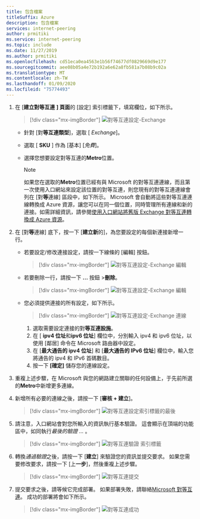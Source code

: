```yaml
---
title: 包含檔案
titleSuffix: Azure
description: 包含檔案
services: internet-peering
author: prmitiki
ms.service: internet-peering
ms.topic: include
ms.date: 11/27/2019
ms.author: prmitiki
ms.openlocfilehash: cd51eca0ea4563e1b56f74677df0829669d9e177
ms.sourcegitcommit: aee08b05a4e72b192a6e62a8fb581a7b08b9c02a
ms.translationtype: MT
ms.contentlocale: zh-TW
ms.lasthandoff: 01/09/2020
ms.locfileid: "75774493"
---
```

1. 在 [**建立對等互連** **] 頁面**的 [設定] 索引標籤下，填寫欄位，如下所示。

    > [!div class="mx-imgBorder"]
    > ![對等互連設定-Exchange](../media/setup-exchange-conf-tab.png)

    * 針對 [對**等互連類型**]，選取 [ *Exchange*]。
    * 選取 [ **SKU** ] 作為 [基本] [*免費*]。
    * 選擇您想要設定對等互連的**Metro**位置。

        > [!NOTE]
        > 如果您在選取的**Metro**位置已經有與 Microsoft 的對等互連連線，而且第一次使用入口網站來設定該位置的對等互連，則您現有的對等互連連線會列在 [對**等**連線] 區段中，如下所示。 Microsoft 會自動將這些對等互連連線轉換成 Azure 資源，讓您可以在同一個位置，同時管理所有連線和新的連接。如需詳細資訊，請參閱[使用入口網站將舊版 Exchange 對等互連轉換成 Azure 資源](../howto-legacy-exchange-portal.md)。
        >

1. 在 [對**等**連線] 底下，按一下 [**建立新**的]，為您要設定的每個新連接新增一行。

    * 若要設定/修改連接設定，請按一下線條的 [編輯] 按鈕。

        > [!div class="mx-imgBorder"]
        > ![對等互連設定-Exchange 編輯](../media/setup-exchange-conf-tab-edit.png)

    * 若要刪除一行，請按一下  **...**  按鈕 >**刪除**。

        > [!div class="mx-imgBorder"]
        > ![對等互連設定-Exchange 編輯](../media/setup-exchange-conf-tab-delete.png)

    * 您必須提供連接的所有設定，如下所示。

         > [!div class="mx-imgBorder"]
         > ![對等互連設定-Exchange 連線](../media/setup-exchange-conf-tab-connection.png)

        1. 選取需要設定連接的對**等互連設施**。
        1. 在 [ **ipv4 位址**和**ipv6 位址**] 欄位中，分別輸入 ipv4 和 ipv6 位址，以使用 [鄰居] 命令在 Microsoft 路由器中設定。
        1. 在 [**最大通告的 ipv4 位址**] 和 [**最大通告的 IPv6 位址**] 欄位中，輸入您將通告的 ipv4 和 IPv6 首碼數目。
        1. 按一下 **[確定]** 儲存您的連線設定。

1. 重複上述步驟，在 Microsoft 與您的網路建立關聯的任何設備上，于先前所選的**Metro**中新增更多連線。

1. 新增所有必要的連線之後，請按一下 [**審核 + 建立**]。

    > [!div class="mx-imgBorder"]
    > ![對等互連設定索引標籤的最後](../media/setup-exchange-conf-tab-final.png)

1. 請注意，入口網站會對您所輸入的資訊執行基本驗證。 這會顯示在頂端的功能區中，如同執行*最後的驗證 ...* 。

    > [!div class="mx-imgBorder"]
    > ![對等互連驗證 索引標籤](../media/setup-direct-review-tab-validation.png)

1. 轉換*通過驗證*之後，請按一下 [**建立**] 來驗證您的資訊並提交要求。 如果您需要修改要求，請按一下 [上**一步**]，然後重複上述步驟。

    > [!div class="mx-imgBorder"]
    > ![對等互連提交](../media/setup-exchange-review-tab-submit.png)

1. 提交要求之後，請等候它完成部署。 如果部署失敗，請聯絡[Microsoft 對等互連](mailto:peering@microsoft.com)。 成功的部署將會如下所示。

    > [!div class="mx-imgBorder"]
    > ![對等互連成功](../media/setup-direct-success.png)
